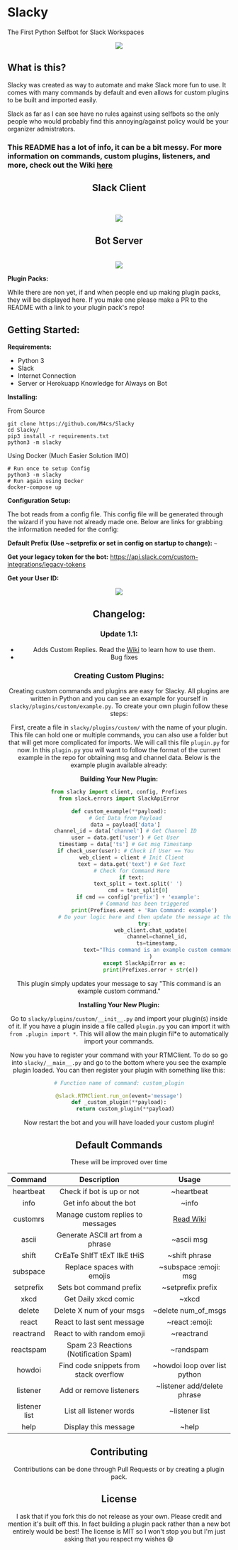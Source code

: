 # Slacky
The First Python Selfbot for Slack Workspaces

<p align="center">
  <center><img src="https://github.com/M4cs/Slacky/blob/master/banner.png"></center>
</p>

## What is this?

Slacky was created as way to automate and make Slack more fun to use. It comes with many commands by default and even allows for custom plugins to be built and imported easily.

Slack as far as I can see have no rules against using selfbots so the only people who would probably find this annoying/against policy would be your organizer admistrators.

### This README has a lot of info, it can be a bit messy. For more information on commands, custom plugins, listeners, and more, check out the Wiki [here](https://github.com/M4cs/Slacky/wiki)

<p align="center">
  <center><h2 align="center">Slack Client</h2><br><p align="center"><img src="https://github.com/M4cs/Slacky/blob/master/slacky.gif"></p></center>
</p>

<p align="center">
  <center><h2 align="center">Bot Server</h2><br><img src="https://github.com/M4cs/Slacky/blob/master/example.gif"></center>
</p>

**Plugin Packs:**

While there are non yet, if and when people end up making plugin packs, they will be displayed here. If you make one please make a PR to the README with a link to your plugin pack's repo!

## Getting Started:

**Requirements:**
- Python 3
- Slack
- Internet Connection
- Server or Herokuapp Knowledge for Always on Bot

**Installing:**

From Source

```
git clone https://github.com/M4cs/Slacky
cd Slacky/
pip3 install -r requirements.txt
python3 -m slacky
```

Using Docker (Much Easier Solution IMO)

```
# Run once to setup Config
python3 -m slacky
# Run again using Docker
docker-compose up
```

**Configuration Setup:**

The bot reads from a config file. This config file will be generated through the wizard if you have not already made one. Below are links for grabbing the information needed for the config:

**Default Prefix (Use ~setprefix or set in config on startup to change):** `~`

**Get your legacy token for the bot:** https://api.slack.com/custom-integrations/legacy-tokens

**Get your User ID:** 

<p align="center">
  <center><img src="https://help.workast.com/hc/article_attachments/360042136214/Slack_member_ID.gif" />
</p>

## Changelog:

### Update 1.1:

  - Adds Custom Replies. Read the [Wiki](https://github.com/M4cs/Slacky/wiki) to learn how to use them.
  - Bug fixes

### Creating Custom Plugins:

Creating custom commands and plugins are easy for Slacky. All plugins are written in Python and you can see an example for yourself in `slacky/plugins/custom/example.py`. To create your own plugin follow these steps:

First, create a file in `slacky/plugins/custom/` with the name of your plugin. This file can hold one or multiple commands, you can also use a folder but that will get more complicated for imports. We will call this file `plugin.py` for now. In this `plugin.py` you will want to follow the format of the current example in the repo for obtaining msg and channel data. Below is the example plugin available already:

**Building Your New Plugin:**

```python
from slacky import client, config, Prefixes
from slack.errors import SlackApiError

def custom_example(**payload):
    # Get Data from Payload
    data = payload['data']
    channel_id = data['channel'] # Get Channel ID
    user = data.get('user') # Get User
    timestamp = data['ts'] # Get msg Timestamp
    if check_user(user): # Check if User == You
        web_client = client # Init Client
        text = data.get('text') # Get Text
        # Check for Command Here
        if text:
            text_split = text.split(' ')
            cmd = text_split[0]
            if cmd == config['prefix'] + 'example':
                # Command has been triggered
                print(Prefixes.event + 'Ran Command: example')
                # Do your logic here and then update the message at the end below.
                try:
                    web_client.chat_update(
                        channel=channel_id,
                        ts=timestamp,
                        text="This command is an example custom command."
                    )
                except SlackApiError as e:
                    print(Prefixes.error + str(e))
```

This plugin simply updates your message to say "This command is an example custom command."

**Installing Your New Plugin:**

Go to `slacky/plugins/custom/__init__.py` and import your plugin(s) inside of it. If you have a plugin inside a file called `plugin.py` you can import it with `from .plugin import *`. This will allow the main plugin fil*e to automatically import your commands.

Now you have to register your command with your RTMClient. To do so go into `slacky/__main__.py` and go to the bottom where you see the example plugin loaded. You can then register your plugin with something like this:

```python
# Function name of command: custom_plugin

@slack.RTMClient.run_on(event='message')
def _custom_plugin(**payload):
    return custom_plugin(**payload)
```

Now restart the bot and you will have loaded your custom plugin!

## Default Commands

These will be improved over time

| Command   | Description                            | Usage                         |
| :--: | :--: | :--: |
| heartbeat | Check if bot is up or not              | ~heartbeat                    |
| info      | Get info about the bot                 | ~info                         |
| customrs  | Manage custom replies to messages      | [Read Wiki](https://github.com/M4cs/Slacky/wiki) |
| ascii     | Generate ASCII art from a phrase       | ~ascii msg |
| shift     | CrEaTe ShIfT tExT lIkE tHiS            | ~shift phrase               |
| subspace  | Replace spaces with emojis             | ~subspace :emoji: msg       |
| setprefix | Sets bot command prefix                | ~setprefix prefix           |
| xkcd      | Get Daily xkcd comic                   | ~xkcd                         |
| delete    | Delete X num of your msgs              | ~delete num_of_msgs           |
| react     | React to last sent message             | ~react :emoji:                |
| reactrand | React to with random emoji             | ~reactrand                    |
| reactspam | Spam 23 Reactions (Notification Spam)  | ~randspam                     |
| howdoi    | Find code snippets from stack overflow | ~howdoi loop over list python |
| listener      | Add or remove listeners                | ~listener add/delete phrase |
| listener list | List all listener words                | ~listener list                  |
| help      | Display this message                   | ~help                         |

## Contributing

Contributions can be done through Pull Requests or by creating a plugin pack.

## License

I ask that if you fork this do not release as your own. Please credit and mention it's built off this. In fact building a plugin pack rather than a new bot entirely would be best! The license is MIT so I won't stop you but I'm just asking that you respect my wishes :smile:
